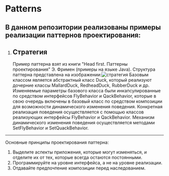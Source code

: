 # Patterns

## В данном репозитории реализованы примеры реализации паттернов проектирования:

1) Стратегия
   ---
   Пример паттерна взят из книги "Head first. Паттерны проектирования" Э. Фримен (примеры на языке Java). Структура паттерна представлена на изображении:![стратегия](https://github.com/EngineersDream1/Patterns/assets/132830089/71d00b7a-094a-4b88-8011-a707897668b7)
Базовым классом является абстрактный класс Duck, который реализуют дочерние классы MallardDuck, RedheadDuck, RubberDuck и др. Изменяемые параметры базового класса были инкапсулированные по средством интерфейсов FlyBehavior и QackBehavior, которые в свою очередь включены в базовый класс по средством композиции для возможности динамического изменения поведения. Конкретная реализация поведения осуществляется с помощью классов реализующих интерфейсы FlyBehavior и QackBehavior. Механизм динамического изменения поведения осуществляется методами SetFlyBehavior и SetQuackBehavior.
---
Основные принципы проектирования паттерна:
1) Выделите аспекты приложения, которые 
могут изменяться, и отделите их от тех, 
которые всегда остаются постоянными.
2) Программируйте на уровне интерфейса, а не на уровне реализации.
3) Отдавайте предпочтение композиции перед наследованием.
